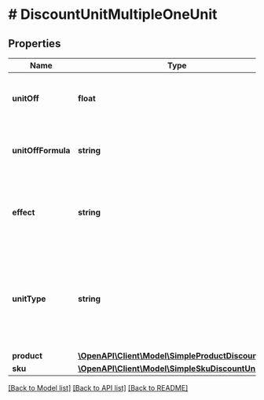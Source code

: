 # # DiscountUnitMultipleOneUnit

## Properties

Name | Type | Description | Notes
------------ | ------------- | ------------- | -------------
**unitOff** | **float** | Number of units to be granted a full value discount. | [optional]
**unitOffFormula** | **string** | Formula used to calculate the number of units. | [optional]
**effect** | **string** | Defines how the unit is added to the customer&#39;s order. | [optional]
**unitType** | **string** | The product deemed as free, chosen from product inventory (e.g. time, items). | [optional]
**product** | [**\OpenAPI\Client\Model\SimpleProductDiscountUnit**](SimpleProductDiscountUnit.md) |  | [optional]
**sku** | [**\OpenAPI\Client\Model\SimpleSkuDiscountUnit**](SimpleSkuDiscountUnit.md) |  | [optional]

[[Back to Model list]](../../README.md#models) [[Back to API list]](../../README.md#endpoints) [[Back to README]](../../README.md)
